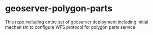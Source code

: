 # geoserver-polygon-parts
This repo including entire set of geoserver deployment including initial mechanism to configure WFS protocol for polygon parts service
